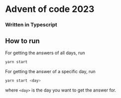 # Advent of code 2023
### Written in Typescript

## How to run
For getting the answers of all days, run
```bash
yarn start
```

For getting the answer of a specific day, run
```bash
yarn start <day>
```
where `<day>` is the day you want to get the answer for.